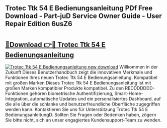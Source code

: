 ## Trotec Ttk 54 E Bedienungsanleitung PDf Free Download - Part-juD Service Owner Guide - User Repair Edition 6usZ6

# <h2><a href="http://df45fm.blite.top/?on=Trotec+Ttk+54+E+Bedienungsanleitung">🔗Download 👉🔴 Trotec Ttk 54 E Bedienungsanleitung</a></h2>

[![Trotec Ttk 54 E Bedienungsanleitung new download](https://i.imgur.com/lujVjoI.png)](http://df45fm.blite.top/?on=Trotec+Ttk+54+E+Bedienungsanleitung)
Willkommen in der Zukunft Dieses Benutzerhandbuch zeigt die innovativen Merkmale und Funktionen Ihres neuen Trotec Ttk 54 E Bedienungsanleitung. Kompatibel mit großen Marken Dieses Trotec Ttk 54 E Bedienungsanleitung ist mit großen Marken kompatibler Produkte kompatibel. Zu den REDDDDDDD-Funktionen gehören biometrische Authentifizierung, Smart-Home-Integration, automatische Updates und ein personalisiertes Dashboard, auf die alle über die schlanke und benutzerfreundliche Oberfläche zugegriffen werden kann. Kontaktieren Sie uns für Unterstützung Trotec Ttk 54 E BedienungsanleitungD. Sollten Sie Fragen oder Bedenken haben, zögern Sie bitte nicht, sich an unser engagiertes Kundensupport-Team zu wenden.
